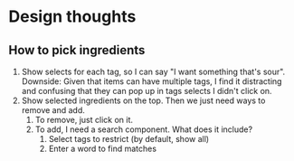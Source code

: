 # Design thoughts

## How to pick ingredients

1. Show selects for each tag, so I can say "I want something that's sour". Downside: Given that items can have multiple tags, I find it distracting and confusing that they can pop up in tags selects I didn't click on.
2. Show selected ingredients on the top. Then we just need ways to remove and add.
   1. To remove, just click on it.
   2. To add, I need a search component. What does it include?
      1. Select tags to restrict (by default, show all)
      2. Enter a word to find matches